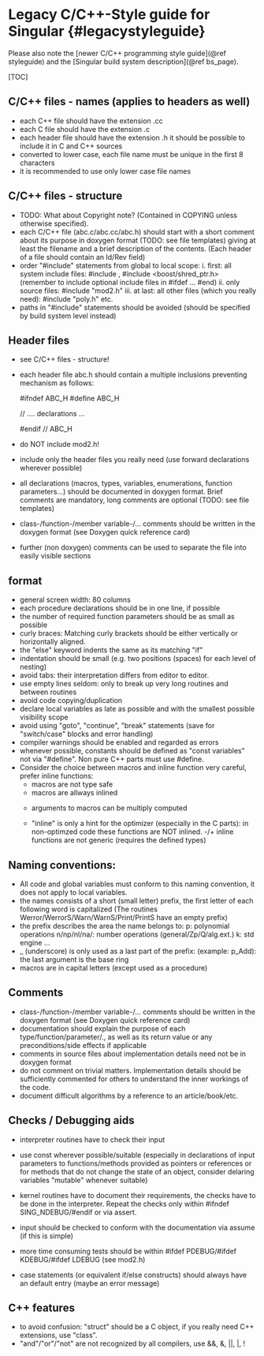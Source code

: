 Legacy C/C++-Style guide for Singular {#legacystyleguide}
=====================================

Please also note the [newer C/C++ programming style guide](@ref styleguide) 
and the [Singular build system description](@ref bs_page).

[TOC]


## C/C++ files - names (applies to headers as well)
  - each C++ file should have the extension .cc
  - each C file should have the extension .c
  - each header file should have the extension .h
    it should be possible to include it in C and C++ sources
  - converted to lower case, each file name must be unique in the 
    first 8 characters
  - it is recommended to use only lower case file names
  
## C/C++ files - structure
  - TODO: What about Copyright note?
    (Contained in COPYING unless otherwise specified).
  - each C/C++ file (abc.c/abc.cc/abc.h) should start with a short comment
    about its purpose in doxygen format (TODO: see file templates) giving
    at least the filename and a brief description of the contents. 
    (Each header of a file should contain an Id/Rev field)
  - order "#include" statements from global to local scope:
      i. first: all system include files: 
        #include <iostream>, #include <boost/shred_ptr.h>
       (remember to include optional include files in #ifdef ... #end)
     ii. only source files: #include "mod2.h"
    iii. at last: all other files (which you really need):
        #include "poly.h" etc.
  - paths in "#include" statements should be avoided (should be specified by 
    build system level instead)
    
## Header files
  - see C/C++ files - structure!
  - each header file abc.h should contain a multiple inclusions preventing 
    mechanism as follows:

    #ifndef ABC_H
    #define ABC_H

    // .... declarations ... 

    #endif // ABC_H

  - do NOT include mod2.h!
  - include only the header files you really need 
    (use forward declarations wherever possible)
  - all declarations (macros, types, variables, enumerations, function 
    parameters...) should be documented in doxygen format. Brief comments are 
    mandatory, long comments are optional (TODO: see file templates)
  - class-/function-/member variable-/... comments should be written in the 
    doxygen format (see Doxygen quick reference card)
  - further (non doxygen) comments can be used to separate the file into easily
    visible sections

## format
  - general screen width: 80 columns
  - each procedure declarations should be in one line, if possible
  - the number of required function parameters should be as small as possible
  - curly braces: Matching curly brackets should be either vertically
    or horizontally aligned. 
  - the "else" keyword indents the same as its matching "if"
  - indentation should be small 
    (e.g. two positions (spaces) for each level of nesting)
  - avoid tabs: their interpretation differs from editor to editor.
  - use empty lines seldom: only to break up very long routines and between 
    routines
  - avoid code copying/duplication
  - declare local variables as late as possible and with the smallest possible
    visibility scope
  - avoid using "goto", "continue", "break" statements 
    (save for "switch/case" blocks and error handling)
  - compiler warnings should be enabled and regarded as errors
  - whenever possible, constants should be defined as "const variables" 
    not via "#define".
    Non pure C++ parts must use #define. 
  - Consider the choice between macros and inline function very careful,
    prefer inline functions:
    - macros are not type safe
    + macros are allways inlined
    - arguments to macros can be multiply computed

    - "inline" is only a hint for the optimizer (especially in the C parts):
      in non-optimzed code these functions are NOT inlined.
    -/+ inline functions are not generic (requires the defined types)

## Naming conventions:
  - All code and global variables must conform to this naming convention,
    it does not apply to local variables.
  - the names consists of a short (small letter) prefix, 
    the first letter of each following word is capitalized
    (The routines Werror/WerrorS/Warn/WarnS/Print/PrintS have an empty prefix)
  - the prefix describes the area the name belongs to:
    p: polynomial operations
    n/np/nl/na/: number operations (general/Zp/Q/alg.ext.)
    k: std engine
    ...
  - _ (underscore) is only used as a last part of the prefix:
    (example: p_Add): the last argument is the base ring
  - macros are in capital letters (except used as a procedure)

  

## Comments
  - class-/function-/member variable-/... comments should be written in the 
    doxygen format (see Doxygen quick reference card)
  - documentation should explain the purpose of each type/function/parameter/.,
    as well as its return value or any preconditions/side effects if applicable
  - comments in source files about implementation details need not be in 
    doxygen format
  - do not comment on trivial matters. Implementation details should be 
    sufficiently commented for others to understand the inner workings of the 
    code. 
  - document difficult algorithms by a reference to an article/book/etc.

## Checks / Debugging aids
  - interpreter routines have to check their input
  - use const wherever possible/suitable (especially in declarations of input 
    parameters to functions/methods provided as pointers or references or for 
    methods that do not change the state of an object, consider delaring 
    variables "mutable" whenever suitable)

  - kernel routines have to document their requirements,
    the checks have to be done in the interpreter.
    Repeat the checks only within #ifndef SING_NDEBUG/#endif
    or via assert.
  - input should be checked to conform with the documentation via assume
    (if this is simple)
  - more time consuming tests should be within
    #ifdef PDEBUG/#ifdef KDEBUG/#ifdef LDEBUG
    (see mod2.h)
  - case statements (or equivalent if/else constructs)
    should always have an default entry
    (maybe an error message)

## C++ features
  - to avoid confusion: "struct" should be a C object,
    if you really need C++ extensions, use "class".
  - "and"/"or"/"not" are not recognized by all compilers, use &&, &, ||, |, !
